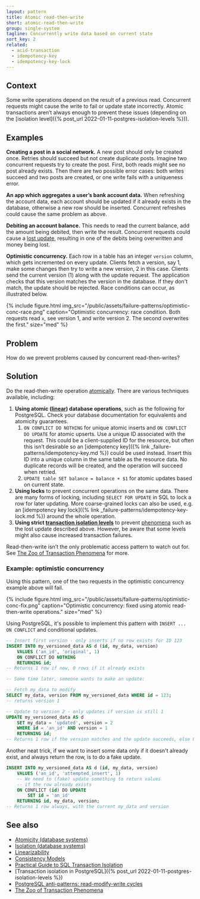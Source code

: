 ```yaml
---
layout: pattern
title: Atomic read-then-write
short: atomic-read-then-write
group: single-system
tagline: Concurrently write data based on current state
sort_key: 2
related:
  - acid-transaction
  - idempotency-key
  - idempotency-key-lock
---
```


## Context

Some write operations depend on the result of a previous read. Concurrent requests might cause the write to fail or update state incorrectly. Atomic transactions aren’t always enough to prevent these issues (depending on the [isolation level]({% post_url 2022-01-11-postgres-isolation-levels %})).

## Examples

**Creating a post in a social network.** A new post should only be created once. Retries should succeed but not create duplicate posts. Imagine two concurrent requests try to create the post. First, both reads might see no post already exists. Then there are two possible error cases: both writes succeed and two posts are created, or one write fails with a uniqueness error.

**An app which aggregates a user’s bank account data.** When refreshing the account data, each account should be updated if it already exists in the database, otherwise a new row should be inserted. Concurrent refreshes could cause the same problem as above.

**Debiting an account balance.** This needs to read the current balance, add the amount being debited, then write the result. Concurrent requests could cause a [lost update](https://begriffs.com/posts/2017-08-01-practical-guide-sql-isolation.html#lost-update), resulting in one of the debits being overwritten and money being lost.

**Optimistic concurrency.** Each row in a table has an integer `version` column, which gets incremented on every update. Clients fetch a version, say 1, make some changes then try to write a new version, 2 in this case. Clients send the current version (1) along with the update request. The application checks that this version matches the version in the database. If they don't match, the update should be rejected. Race conditions can occur, as illustrated below.

{% include figure.html
  img_src="/public/assets/failure-patterns/optimistic-conc-race.png"
  caption="Optimistic concurrency: race condition. Both requests read `x`, see version 1, and write version 2. The second overwrites the first."
  size="med"
%}

## Problem

How do we prevent problems caused by concurrent read-then-writes?

## Solution

Do the read-then-write operation [atomically](https://en.wikipedia.org/wiki/Linearizability). There are various techniques available, including:

1. **Using atomic ([linear](https://en.wikipedia.org/wiki/Linearizability)) database operations**, such as the following for PostgreSQL. Check your database documentation for equivalents and atomicity guarantees.
    1. `ON CONFLICT DO NOTHING` for unique atomic inserts and `ON CONFLICT DO UPDATE` for atomic upserts. Use a unique ID associated with the request. This could be a client-supplied ID for the resource, but often this isn’t desirable so an [idempotency key]({% link _failure-patterns/idempotency-key.md %}) could be used instead. Insert this ID into a unique column in the same table as the resource data. No duplicate records will be created, and the operation will succeed when retried.
    2. `UPDATE table SET balance = balance + $1` for atomic updates based on current state.
2. **Using locks** to prevent concurrent operations on the same data. There are many forms of locking, including `SELECT FOR UPDATE` in SQL to lock a row for later updating. More coarse-grained locks can also be used, e.g. an [idempotency key lock]({% link _failure-patterns/idempotency-key-lock.md %}) around the whole operation.
3. **Using strict [transaction isolation levels](https://en.wikipedia.org/wiki/Isolation_(database_systems)#Isolation_levels)** to prevent [phenomena](https://begriffs.com/posts/2017-08-01-practical-guide-sql-isolation.html#the-zoo-of-transaction-phenomena) such as the lost update described above. However, be aware that some levels might also cause increased transaction failures.

Read-then-write isn’t the only problematic access pattern to watch out for. See [The Zoo of Transaction Phenomena](https://begriffs.com/posts/2017-08-01-practical-guide-sql-isolation.html#the-zoo-of-transaction-phenomena) for more.

### Example: optimistic concurrency

Using this pattern, one of the two requests in the optimistic concurrency example above will fail.

{% include figure.html
  img_src="/public/assets/failure-patterns/optimistic-conc-fix.png"
  caption="Optimistic concurrency: fixed using atomic read-then-write operations."
  size="med"
%}

Using PostgreSQL, it's possible to implement this pattern with `INSERT ... ON CONFLICT` and conditional updates.

```sql
-- Insert first version - only inserts if no row exists for ID 123
INSERT INTO my_versioned_data AS d (id, my_data, version)
    VALUES ('an_id', 'original', 1)
    ON CONFLICT DO NOTHING
    RETURNING id;
-- Returns 1 row if new, 0 rows if it already exists

-- Some time later, someone wants to make an update:

-- Fetch my_data to modify
SELECT my_data, version FROM my_versioned_data WHERE id = 123;
-- returns version 1

-- Update to version 2 - only updates if version is still 1
UPDATE my_versioned_data AS d
    SET my_data = 'updated', version = 2
    WHERE id = 'an_id' AND version = 1
    RETURNING id;
-- Returns 1 row if the version matches and the update succeeds, else 0 rows
```

Another neat trick, if we want to insert some data only if it doesn't already exist, and always return the row, is to do a fake update.

```sql
INSERT INTO my_versioned_data AS d (id, my_data, version)
    VALUES ('an_id', 'attempted_insert', 1)
    -- We need to (fake) update something to return values
    -- if the row already exists
    ON CONFLICT (id) DO UPDATE
        SET id = 'an_id'
    RETURNING id, my_data, version;
-- Returns 1 row always, with the current my_data and version
```

## See also

- [Atomicity (database systems)](https://en.wikipedia.org/wiki/Atomicity_(database_systems))
- [Isolation (database systems)](https://en.wikipedia.org/wiki/Isolation_(database_systems))
- [Linearizability](https://en.wikipedia.org/wiki/Linearizability)
- [Consistency Models](https://jepsen.io/consistency)
- [Practical Guide to SQL Transaction Isolation](https://begriffs.com/posts/2017-08-01-practical-guide-sql-isolation.html)
- [Transaction isolation in PostgreSQL]({% post_url 2022-01-11-postgres-isolation-levels %})
- [PostgreSQL anti-patterns: read-modify-write cycles](https://www.2ndquadrant.com/en/blog/postgresql-anti-patterns-read-modify-write-cycles/)
- [The Zoo of Transaction Phenomena](https://begriffs.com/posts/2017-08-01-practical-guide-sql-isolation.html#the-zoo-of-transaction-phenomena)
